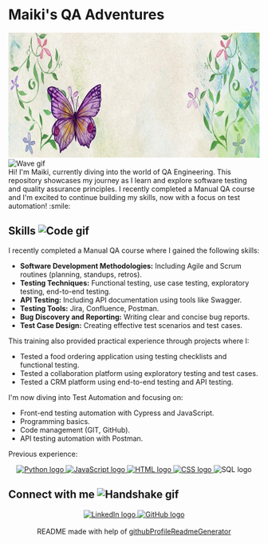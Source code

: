 # Maiki's QA Adventures

<!-- markdownlint-disable MD033 -->
<div align="center">
  <img width="100%" height="250px" src="https://github.com/Maiki-Kaljula/Maiki-Kaljula/blob/b10be31c0397b3fb1551ea224ea372069e70b714/images/flower-1283602_1280.jpg" alt="Cover image" />
</div>

<img src="https://raw.githubusercontent.com/rahulbanerjee26/githubProfileReadmeGenerator/main/gifs/wave.gif" width="50px" height="50px" alt="Wave gif">

<div size='40px'>
  Hi! I'm Maiki, currently diving into the world of QA Engineering. This repository showcases my journey as I learn and explore software testing and quality assurance principles.  I recently completed a Manual QA course and I'm excited to continue building my skills, now with a focus on test automation! :smile:
</div>

<h2> Skills <img src="https://raw.githubusercontent.com/rahulbanerjee26/githubProfileReadmeGenerator/main/gifs/code.gif" width="32px" height="32px" alt="Code gif"> </h2>

<p>I recently completed a Manual QA course where I gained the following skills:</p>

*  **Software Development Methodologies:** Including Agile and Scrum routines (planning, standups, retros). 
*  **Testing Techniques:** Functional testing, use case testing, exploratory testing, end-to-end testing. 
*  **API Testing:**  Including API documentation using tools like Swagger. 
*  **Testing Tools:**  Jira, Confluence, Postman. 
*  **Bug Discovery and Reporting:** Writing clear and concise bug reports. 
*  **Test Case Design:** Creating effective test scenarios and test cases. 


<p>This training also provided practical experience through projects where I:</p>

*  Tested a food ordering application using testing checklists and functional testing.
*  Tested a collaboration platform using exploratory testing and test cases.
*  Tested a CRM platform using end-to-end testing and API testing.

<p>I'm now diving into Test Automation and focusing on:</p>

*  Front-end testing automation with Cypress and JavaScript.
*  Programming basics.
*  Code management (GIT, GitHub).
*  API testing automation with Postman.


<p>Previous experience:</p>

<div align="center">
  <a href="https://github.com/Maiki-Kaljula?tab=repositories&q=&type=&language=python&sort=">
    <img width="32px" height="32px" src="https://raw.githubusercontent.com/rahulbanerjee26/githubAboutMeGenerator/main/icons/python.svg" alt="Python logo">
  </a>
  <a href="https://github.com/Maiki-Kaljula?tab=repositories&q=&type=&language=javascript&sort=">
    <img width="32px" height="32px" src="https://raw.githubusercontent.com/rahulbanerjee26/githubAboutMeGenerator/main/icons/javascript.svg" alt="JavaScript logo">
  </a>
  <a href="https://github.com/Maiki-Kaljula?tab=repositories&q=&type=&language=html&sort=">
    <img width="32px" height="32px" src="https://raw.githubusercontent.com/rahulbanerjee26/githubAboutMeGenerator/main/icons/html.svg" alt="HTML logo">
  </a>
  <a href="https://github.com/Maiki-Kaljula?tab=repositories&q=&type=&language=css&sort=">
    <img width="32px" height="32px" src="https://raw.githubusercontent.com/rahulbanerjee26/githubAboutMeGenerator/main/icons/css.svg" alt="CSS logo">
  </a>
  <img width="32px" height="32px" src="https://github.com/rahulbanerjee26/githubProfileReadmeGenerator/blob/main/icons/mysql.svg" alt="SQL logo">
</div>


<h2> Connect with me <img src="https://raw.githubusercontent.com/rahulbanerjee26/githubProfileReadmeGenerator/main/gifs/handShake.gif" width="50px" height="50px" alt="Handshake gif"> </h2>
<div align="center">
  <a href="https://www.linkedin.com/in/maiki-kaljula-b7659b272/">
    <img width="32px" align="center" src="https://raw.githubusercontent.com/rahulbanerjee26/githubAboutMeGenerator/main/icons/linked-in-alt.svg" alt="LinkedIn logo"/>
  </a>
  <a href="https://github.com/Maiki-Kaljula">
    <img width="32px" align="center" src="https://raw.githubusercontent.com/rahulbanerjee26/githubAboutMeGenerator/main/icons/github.svg" alt="GitHub logo"/>
  </a>
</div>

<br>

<footer align="center">
  README made with help of <a href="https://github.com/rahulbanerjee26/githubProfileReadmeGenerator">githubProfileReadmeGenerator</a>
</footer>
